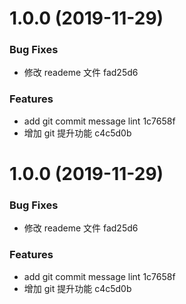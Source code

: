 # 1.0.0 (2019-11-29)


### Bug Fixes

* 修改 reademe 文件 fad25d6


### Features

* add git commit message lint 1c7658f
* 增加 git 提升功能 c4c5d0b



# 1.0.0 (2019-11-29)


### Bug Fixes

* 修改 reademe 文件 fad25d6


### Features

* add git commit message lint 1c7658f
* 增加 git 提升功能 c4c5d0b



